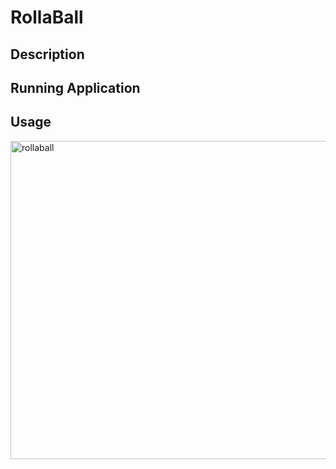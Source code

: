 # RollaBall

## Description

## Running Application

## Usage

<img width="509" alt="rollaball" src="https://user-images.githubusercontent.com/77226151/142333228-e9fa65db-aeff-4731-b070-3206cf450506.png">
